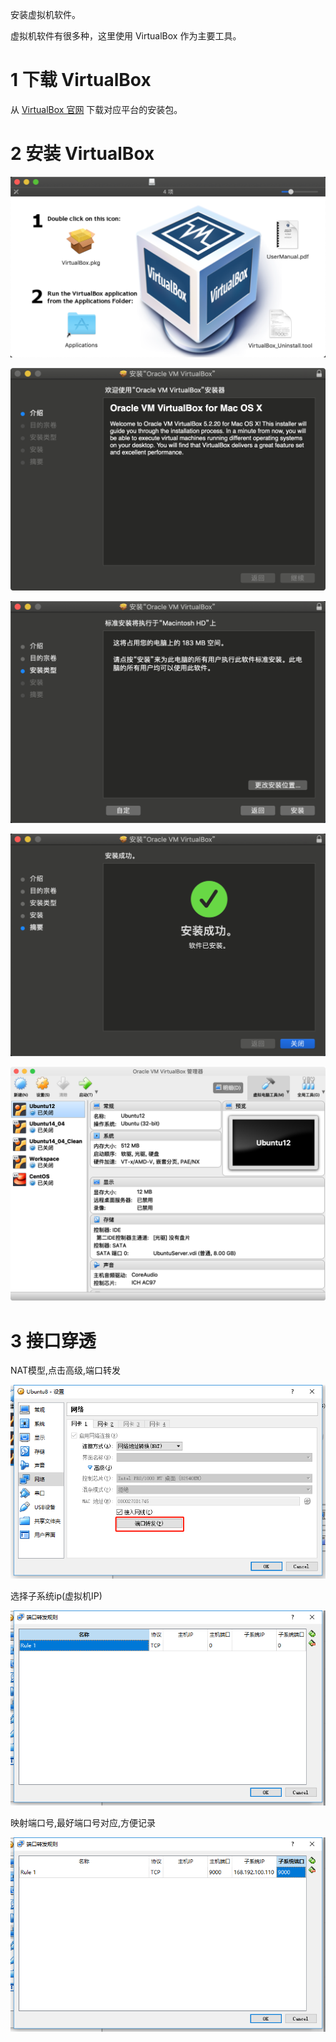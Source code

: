 安装虚拟机软件。

虚拟机软件有很多种，这里使用 VirtualBox 作为主要工具。

# 1 下载 VirtualBox

从 [VirtualBox 官网](https://www.virtualbox.org/wiki/Downloads) 下载对应平台的安装包。

# 2 安装 VirtualBox

![](images/001_VirtualBox_1.png)

![](images/001_VirtualBox_2.png)

![](images/001_VirtualBox_3.png)

![](images/001_VirtualBox_4.png)

![](images/001_VirtualBox_5.png)

# 3 接口穿透

NAT模型,点击高级,端口转发

![](images/001_VirtualBox_6.png)

选择子系统ip(虚拟机IP)

![](images/001_VirtualBox_7.png)

映射端口号,最好端口号对应,方便记录

![](images/001_VirtualBox_8.png)
